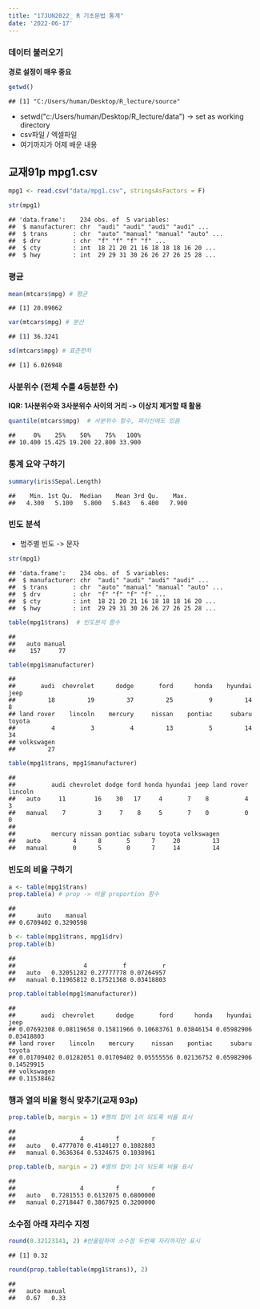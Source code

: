 ```yaml
---
title: "17JUN2022_ R 기초문법 통계"
date: '2022-06-17'
---
```






### 데이터 불러오기
**경로 설정이 매우 중요**

```r
getwd()
```

```
## [1] "C:/Users/human/Desktop/R_lecture/source"
```

- setwd("c:/Users/human/Desktop/R_lecture/data") -> set as working directory
- csv파일 / 엑셀파일
- 여기까지가 어제 배운 내용

## 교재91p mpg1.csv


```r
mpg1 <- read.csv("data/mpg1.csv", stringsAsFactors = F)
```


```r
str(mpg1)
```

```
## 'data.frame':	234 obs. of  5 variables:
##  $ manufacturer: chr  "audi" "audi" "audi" "audi" ...
##  $ trans       : chr  "auto" "manual" "manual" "auto" ...
##  $ drv         : chr  "f" "f" "f" "f" ...
##  $ cty         : int  18 21 20 21 16 18 18 18 16 20 ...
##  $ hwy         : int  29 29 31 30 26 26 27 26 25 28 ...
```

### 평균

```r
mean(mtcars$mpg) # 평균
```

```
## [1] 20.09062
```

```r
var(mtcars$mpg) # 분산
```

```
## [1] 36.3241
```

```r
sd(mtcars$mpg) # 표준편차
```

```
## [1] 6.026948
```

### 사분위수 (전체 수를 4등분한 수)
**IQR: 1사분위수와 3사분위수 사이의 거리 -> 이상치 제거할 때 활용**


```r
quantile(mtcars$mpg)  # 사분위수 함수, 파이선에도 있음
```

```
##     0%    25%    50%    75%   100% 
## 10.400 15.425 19.200 22.800 33.900
```

### 통계 요약 구하기

```r
summary(iris$Sepal.Length)
```

```
##    Min. 1st Qu.  Median    Mean 3rd Qu.    Max. 
##   4.300   5.100   5.800   5.843   6.400   7.900
```

### 빈도 분석
- 범주별 빈도 -> 문자

```r
str(mpg1)
```

```
## 'data.frame':	234 obs. of  5 variables:
##  $ manufacturer: chr  "audi" "audi" "audi" "audi" ...
##  $ trans       : chr  "auto" "manual" "manual" "auto" ...
##  $ drv         : chr  "f" "f" "f" "f" ...
##  $ cty         : int  18 21 20 21 16 18 18 18 16 20 ...
##  $ hwy         : int  29 29 31 30 26 26 27 26 25 28 ...
```


```r
table(mpg1$trans)  # 빈도분석 함수
```

```
## 
##   auto manual 
##    157     77
```

```r
table(mpg1$manufacturer)
```

```
## 
##       audi  chevrolet      dodge       ford      honda    hyundai       jeep 
##         18         19         37         25          9         14          8 
## land rover    lincoln    mercury     nissan    pontiac     subaru     toyota 
##          4          3          4         13          5         14         34 
## volkswagen 
##         27
```

```r
table(mpg1$trans, mpg1$manufacturer)
```

```
##         
##          audi chevrolet dodge ford honda hyundai jeep land rover lincoln
##   auto     11        16    30   17     4       7    8          4       3
##   manual    7         3     7    8     5       7    0          0       0
##         
##          mercury nissan pontiac subaru toyota volkswagen
##   auto         4      8       5      7     20         13
##   manual       0      5       0      7     14         14
```

### 빈도의 비율 구하기

```r
a <- table(mpg1$trans)
prop.table(a) # prop -> 비율 proportion 함수
```

```
## 
##      auto    manual 
## 0.6709402 0.3290598
```

```r
b <- table(mpg1$trans, mpg1$drv)
prop.table(b)
```

```
##         
##                   4          f          r
##   auto   0.32051282 0.27777778 0.07264957
##   manual 0.11965812 0.17521368 0.03418803
```

```r
prop.table(table(mpg1$manufacturer))
```

```
## 
##       audi  chevrolet      dodge       ford      honda    hyundai       jeep 
## 0.07692308 0.08119658 0.15811966 0.10683761 0.03846154 0.05982906 0.03418803 
## land rover    lincoln    mercury     nissan    pontiac     subaru     toyota 
## 0.01709402 0.01282051 0.01709402 0.05555556 0.02136752 0.05982906 0.14529915 
## volkswagen 
## 0.11538462
```

### 행과 열의 비율 형식 맞추기(교재 93p)

```r
prop.table(b, margin = 1) #행의 합이 1이 되도록 비율 표시
```

```
##         
##                  4         f         r
##   auto   0.4777070 0.4140127 0.1082803
##   manual 0.3636364 0.5324675 0.1038961
```

```r
prop.table(b, margin = 2) #열의 합이 1이 되도록 비율 표시
```

```
##         
##                  4         f         r
##   auto   0.7281553 0.6132075 0.6800000
##   manual 0.2718447 0.3867925 0.3200000
```

### 소수점 아래 자리수 지정

```r
round(0.32123141, 2) #반올림하여 소수점 두번째 자리까지만 표시
```

```
## [1] 0.32
```

```r
round(prop.table(table(mpg1$trans)), 2)
```

```
## 
##   auto manual 
##   0.67   0.33
```

